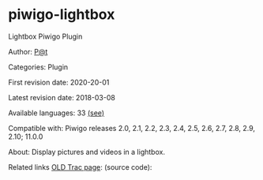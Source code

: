 
# piwigo-lightbox
Lightbox Piwigo Plugin



Author: [P@t](https://piwigo.org/forum/profile.php?id=3449)

Categories: Plugin

First revision date: 2020-20-01

Latest revision date: 2018-03-08

Available languages: 33 [(see)](https://piwigo.org/ext/extension_view.php?eid=280#flags-all)

Compatible with: Piwigo releases 2.0, 2.1, 2.2, 2.3, 2.4, 2.5, 2.6, 2.7, 2.8, 2.9, 2.10; 11.0.0

About: Display pictures and videos in a lightbox.



Related links
[OLD Trac page](http://piwigo.org/dev/browser/extensions/lightbox): (source code):
